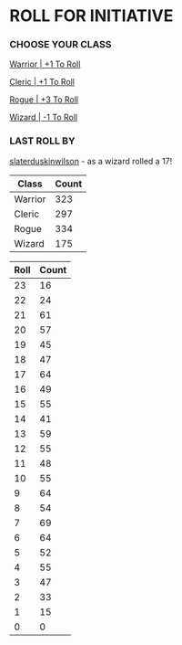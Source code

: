 # ROLL FOR INITIATIVE
### CHOOSE YOUR CLASS

[Warrior | +1 To Roll](https://github.com/benjaminsampica/benjaminsampica/issues/new?title=roll%7Cwarrior&body=Just+click+%27Submit+new+issue%27.)

[Cleric | +1 To Roll](https://github.com/benjaminsampica/benjaminsampica/issues/new?title=roll%7Ccleric&body=Just+click+%27Submit+new+issue%27.)

[Rogue | +3 To Roll](https://github.com/benjaminsampica/benjaminsampica/issues/new?title=roll%7Crogue&body=Just+click+%27Submit+new+issue%27.)

[Wizard | -1 To Roll](https://github.com/benjaminsampica/benjaminsampica/issues/new?title=roll%7Cwizard&body=Just+click+%27Submit+new+issue%27.)
### LAST ROLL BY
[slaterduskinwilson](https://www.github.com/slaterduskinwilson) - as a wizard rolled a 17!

|Class|Count|
|-|-|
|Warrior|323|
|Cleric|297|
|Rogue|334|
|Wizard|175|

|Roll|Count|
|-|-|
|23|16
|22|24
|21|61
|20|57
|19|45
|18|47
|17|64
|16|49
|15|55
|14|41
|13|59
|12|55
|11|48
|10|55
|9|64
|8|54
|7|69
|6|64
|5|52
|4|55
|3|47
|2|33
|1|15
|0|0
